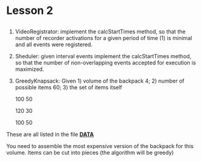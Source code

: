 # Lesson 2
## 
1. VideoRegistrator: implement the calcStartTimes method, so that the number of recorder activations for a given period of time (1) is minimal and all events were registered.
2. Sheduler: given interval events implement the calcStartTimes method, so that the number of non-overlapping events accepted for execution is maximized.
3. GreedyKnapsack: Given 1) volume of the backpack 4; 2) number of possible items 60; 3) the set of items itself

    100 50
   
    120 30
   
    100 50
   
These are all listed in the file **[DATA](greedyKnapsack.txt)**

You need to assemble the most expensive version of the backpack for this volume. Items can be cut into pieces (the algorithm will be greedy)
